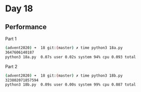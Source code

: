 # Day 18

## Performance
Part 1
```bash
(advent2020) ➜  18 git:(master) ✗ time python3 18a.py
3647606140187
python3 18a.py  0.07s user 0.02s system 94% cpu 0.093 total
```

Part 2
```bash
(advent2020) ➜  18 git:(master) ✗ time python3 18b.py 
323802071857594
python3 18b.py  0.09s user 0.00s system 99% cpu 0.087 total
```
